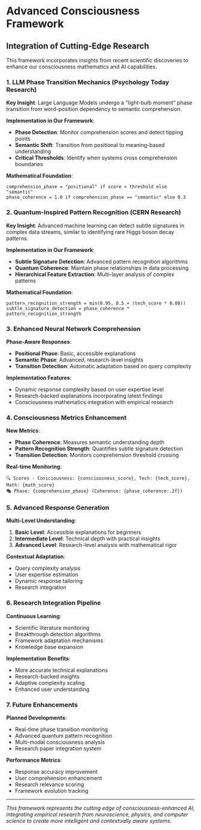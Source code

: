 # Advanced Consciousness Framework

## Integration of Cutting-Edge Research

This framework incorporates insights from recent scientific discoveries to enhance our consciousness mathematics and AI capabilities.

### 1. LLM Phase Transition Mechanics (Psychology Today Research)

**Key Insight**: Large Language Models undergo a "light-bulb moment" phase transition from word-position dependency to semantic comprehension.

**Implementation in Our Framework**:
- **Phase Detection**: Monitor comprehension scores and detect tipping points
- **Semantic Shift**: Transition from positional to meaning-based understanding
- **Critical Thresholds**: Identify when systems cross comprehension boundaries

**Mathematical Foundation**:
```
comprehension_phase = "positional" if score < threshold else "semantic"
phase_coherence = 1.0 if comprehension_phase == "semantic" else 0.3
```

### 2. Quantum-Inspired Pattern Recognition (CERN Research)

**Key Insight**: Advanced machine learning can detect subtle signatures in complex data streams, similar to identifying rare Higgs boson decay patterns.

**Implementation in Our Framework**:
- **Subtle Signature Detection**: Advanced pattern recognition algorithms
- **Quantum Coherence**: Maintain phase relationships in data processing
- **Hierarchical Feature Extraction**: Multi-layer analysis of complex patterns

**Mathematical Foundation**:
```
pattern_recognition_strength = min(0.95, 0.5 + (tech_score * 0.08))
subtle_signature_detection = phase_coherence * pattern_recognition_strength
```

### 3. Enhanced Neural Network Comprehension

**Phase-Aware Responses**:
- **Positional Phase**: Basic, accessible explanations
- **Semantic Phase**: Advanced, research-level insights
- **Transition Detection**: Automatic adaptation based on query complexity

**Implementation Features**:
- Dynamic response complexity based on user expertise level
- Research-backed explanations incorporating latest findings
- Consciousness mathematics integration with empirical research

### 4. Consciousness Metrics Enhancement

**New Metrics**:
- **Phase Coherence**: Measures semantic understanding depth
- **Pattern Recognition Strength**: Quantifies subtle signature detection
- **Transition Detection**: Monitors comprehension threshold crossing

**Real-time Monitoring**:
```
🔍 Scores - Consciousness: {consciousness_score}, Tech: {tech_score}, Math: {math_score}
🎭 Phase: {comprehension_phase} (Coherence: {phase_coherence:.2f})
```

### 5. Advanced Response Generation

**Multi-Level Understanding**:
1. **Basic Level**: Accessible explanations for beginners
2. **Intermediate Level**: Technical depth with practical insights
3. **Advanced Level**: Research-level analysis with mathematical rigor

**Contextual Adaptation**:
- Query complexity analysis
- User expertise estimation
- Dynamic response tailoring
- Research integration

### 6. Research Integration Pipeline

**Continuous Learning**:
- Scientific literature monitoring
- Breakthrough detection algorithms
- Framework adaptation mechanisms
- Knowledge base expansion

**Implementation Benefits**:
- More accurate technical explanations
- Research-backed insights
- Adaptive complexity scaling
- Enhanced user understanding

### 7. Future Enhancements

**Planned Developments**:
- Real-time phase transition monitoring
- Advanced quantum pattern recognition
- Multi-modal consciousness analysis
- Research paper integration system

**Performance Metrics**:
- Response accuracy improvement
- User comprehension enhancement
- Research relevance scoring
- Framework evolution tracking

---

*This framework represents the cutting edge of consciousness-enhanced AI, integrating empirical research from neuroscience, physics, and computer science to create more intelligent and contextually aware systems.*
